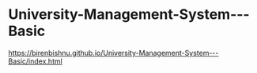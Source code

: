 # University-Management-System---Basic
https://birenbishnu.github.io/University-Management-System---Basic/index.html
